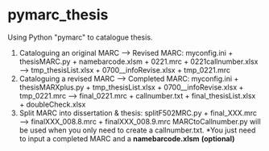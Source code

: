 # pymarc_thesis
Using Python "pymarc" to catalogue thesis.
1. Cataloguing an original MARC --> Revised MARC: myconfig.ini + thesisMARC.py + namebarcode.xlsm + 0221.mrc + 0221callnumber.xlsx --> tmp_thesisList.xlsx + 0700__infoRevise.xlsx + tmp_0221.mrc
2. Cataloguing a revised MARC --> Completed MARC: myconfig.ini + thesisMARXplus.py + tmp_thesisList.xlsx + 0700__infoRevise.xlsx + tmp_0221.mrc --> final_0221.mrc + callnumber.txt + final_thesisList.xlsx + doubleCheck.xlsx
3. Split MARC into dissertation & thesis: splitF502MRC.py + final_XXX.mrc --> finalXXX_008.8.mrc + finalXXX_008.9.mrc
MARCtoCallnumber.py will be used when you only need to create a callnumber.txt. *You just need to input a completed MARC and a **namebarcode.xlsm** **(optional)**

